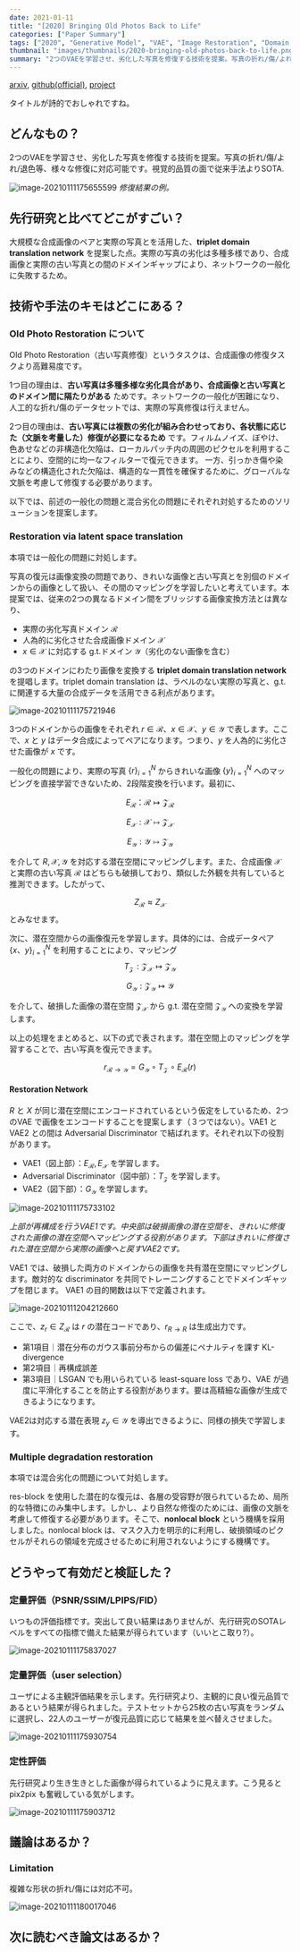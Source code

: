 ```yaml
---
date: 2021-01-11
title: "[2020] Bringing Old Photos Back to Life"
categories: ["Paper Summary"]
tags: ["2020", "Generative Model", "VAE", "Image Restoration", "Domain Translation", "CVPR"]
thumbnail: "images/thumbnails/2020-bringing-old-photos-back-to-life.png"
summary: "2つのVAEを学習させ、劣化した写真を修復する技術を提案。写真の折れ/傷/よれ/退色等、様々な修復に対応可能です。視覚的品質の面で従来手法よりSOTA. "
---
```


[arxiv](https://arxiv.org/abs/2004.09484), [github(official)](https://github.com/microsoft/Bringing-Old-Photos-Back-to-Life), [project](http://raywzy.com/Old_Photo/)

タイトルが詩的でおしゃれですね。

## どんなもの？

2つのVAEを学習させ、劣化した写真を修復する技術を提案。写真の折れ/傷/よれ/退色等、様々な修復に対応可能です。視覚的品質の面で従来手法よりSOTA. 

![image-20210111175655599](image-20210111175655599.png)
*修復結果の例。*

## 先行研究と比べてどこがすごい？

大規模な合成画像のペアと実際の写真とを活用した、**triplet domain translation network** を提案した点。実際の写真の劣化は多種多様であり、合成画像と実際の古い写真との間のドメインギャップにより、ネットワークの一般化に失敗するため。

## 技術や手法のキモはどこにある？

### Old Photo Restoration について

Old Photo Restoration（古い写真修復）というタスクは、合成画像の修復タスクより高難易度です。

1つ目の理由は、**古い写真は多種多様な劣化具合があり、合成画像と古い写真とのドメイン間に隔たりがある** ためです。ネットワークの一般化が困難になり、人工的な折れ/傷のデータセットでは、実際の写真修復は行えません。

2つ目の理由は、**古い写真には複数の劣化が組み合わせっており、各状態に応じた（文脈を考量した）修復が必要になるため** です。フィルムノイズ、ぼやけ、色あせなどの非構造化欠陥は、ローカルパッチ内の周囲のピクセルを利用することにより、空間的に均一なフィルターで復元できます。 一方、引っかき傷や染みなどの構造化された欠陥は、構造的な一貫性を確保するために、グローバルな文脈を考慮して修復する必要があります。

以下では、前述の一般化の問題と混合劣化の問題にそれぞれ対処するためのソリューションを提案します。

### Restoration via latent space translation

本項では一般化の問題に対処します。

写真の復元は画像変換の問題であり、きれいな画像と古い写真とを別個のドメインからの画像として扱い、その間のマッピングを学習したいと考えています。本提案では、従来の2つの異なるドメイン間をブリッジする画像変換方法とは異なり、

- 実際の劣化写真ドメイン $\mathcal{R}$
- 人為的に劣化させた合成画像ドメイン $\mathcal{X}$
- $x \in \mathcal{X}$ に対応する g.t.ドメイン $\mathcal{Y}$（劣化のない画像を含む）

の3つのドメインにわたり画像を変換する **triplet domain translation network** を提唱します。triplet domain translation は、ラベルのない実際の写真と、g.t. に関連する大量の合成データを活用できる利点があります。

![image-20210111175721946](image-20210111175721946.png)

3つのドメインからの画像をそれぞれ $r \in \mathcal{R}、x \in \mathcal{X}、y \in \mathcal{Y}$ で表します。ここで、$x$ と $y$ はデータ合成によってペアになります。つまり、$y$ を人為的に劣化させた画像が $x$ です。

一般化の問題により、実際の写真 $\{r\}^N_{i=1}$ からきれいな画像 $\{y\}^N_{i = 1}$ へのマッピングを直接学習できないため、2段階変換を行います。最初に、 

$$
E_\mathcal{R}：\mathcal{R} \mapsto \mathcal{Z}_\mathcal{R}
$$

$$
E_\mathcal{X}: \mathcal{X} \mapsto \mathcal{Z}_\mathcal{X}
$$

$$
E_\mathcal{Y}: \mathcal{Y} \mapsto \mathcal{Z}_\mathcal{Y}
$$

を介して $R, \mathcal{X}, \mathcal{Y}$ を対応する潜在空間にマッピングします。また、合成画像 $\mathcal{X}$ と実際の古い写真 $\mathcal{R}$ はどちらも破損しており、類似した外観を共有していると推測できます。したがって、

$$
Z_\mathcal{R}≈  Z_\mathcal{X}
$$
とみなせます。

次に、潜在空間からの画像復元を学習します。具体的には、合成データペア $\{x、y\}^N_{i = 1}$ を利用することにより、マッピング
$$
T_{\mathcal{Z}}: \mathcal{Z}_{\mathcal{X}} \mapsto \mathcal{Z}_\mathcal{Y}
$$

$$
G_\mathcal{Y} : \mathcal{Z}_\mathcal{Y} \mapsto \mathcal{Y}
$$

を介して、破損した画像の潜在空間 $\mathcal{Z_\mathcal{X}}$ から g.t. 潜在空間 $\mathcal{Z}_\mathcal{Y}$ への変換を学習します。

以上の処理をまとめると、以下の式で表されます。潜在空間上のマッピングを学習することで、古い写真を復元できます。

$$
r_{\mathcal{R} \rightarrow \mathcal{Y}} = G_{\mathcal{Y}} \circ T_{\mathcal{Z}} \circ E_{\mathcal{R}}(r)
$$





#### Restoration Network

$R$ と $X$ が同じ潜在空間にエンコードされているという仮定をしているため、2つのVAE で画像をエンコードすることを提案します（３つではない）。VAE1 と VAE2 との間は Adversarial Discriminator で結ばれます。それぞれ以下の役割があります。

- VAE1（図上部）：$E_\mathcal{R}, E_\mathcal{X}$ を学習します。
- Adversarial Discriminator（図中部）：$T_\mathcal{Z}$ を学習します。
- VAE2（図下部）：$G_\mathcal{Y}$ を学習します。

![image-20210111175733102](image-20210111175733102.png)

*上部が再構成を行うVAE1です。中央部は破損画像の潜在空間を、きれいに修復された画像の潜在空間へマッピングする役割があります。下部はきれいに修復された潜在空間から実際の画像へと戻すVAE2です。*

VAE1 では、破損した両方のドメインからの画像を共有潜在空間にマッピングします。敵対的な discriminator を共同でトレーニングすることでドメインギャップを閉じます。 VAE1 の目的関数は以下で定義されます。

![image-20210111204212660](image-20210111204212660.png)

ここで、$z_r \in Z_{\mathcal{R}}$ は $r$ の潜在コードであり、$r_{R \rightarrow R}$ は生成出力です。 

- 第1項目｜潜在分布のガウス事前分布からの偏差にペナルティを課す KL-divergence
- 第2項目｜再構成誤差
- 第3項目｜LSGAN でも用いられている least-square loss であり、VAE が過度に平滑化することを防止する役割があります。要は高精細な画像が生成できるようになります。

VAE2は対応する潜在表現 $z_y \in \mathcal{Y}$ を導出できるように、同様の損失で学習します。

### Multiple degradation restoration

本項では混合劣化の問題について対処します。

res-block を使用した潜在的な復元は、各層の受容野が限られているため、局所的な特徴にのみ集中します。しかし、より自然な修復のためには、画像の文脈を考慮して修復する必要があります。そこで、**nonlocal block** という機構を採用しました。nonlocal block は、マスク入力を明示的に利用し、破損領域のピクセルがそれらの領域を完成させるために利用されないようにする機構です。

## どうやって有効だと検証した？

### 定量評価（PSNR/SSIM/LPIPS/FID）

いつもの評価指標です。突出して良い結果はありませんが、先行研究のSOTAレベルをすべての指標で備えた結果が得られています（いいとこ取り?）。

![image-20210111175837027](image-20210111175837027.png)

### 定量評価（user selection）

ユーザによる主観評価結果を示します。先行研究より、主観的に良い復元品質であるという結果が得られました。テストセットから25枚の古い写真をランダムに選択し、22人のユーザーが復元品質に応じて結果を並べ替えさせました。

![image-20210111175930754](image-20210111175930754.png)

### 定性評価

先行研究より生き生きとした画像が得られているように見えます。こう見ると pix2pix も奮戦している気がします。

![image-20210111175903712](image-20210111175903712.png)



## 議論はあるか？

### Limitation

複雑な形状の折れ/傷には対応不可。

![image-20210111180017046](image-20210111180017046.png)

## 次に読むべき論文はあるか？

